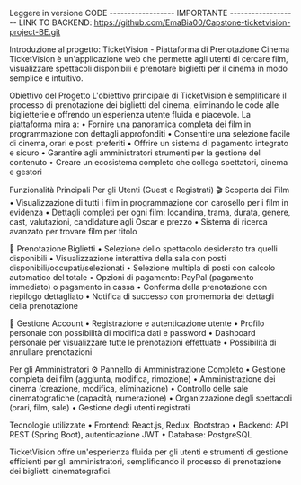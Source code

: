 Leggere in versione CODE
------------------ IMPORTANTE -------------------
LINK TO BACKEND: https://github.com/EmaBia00/Capstone-ticketvision-project-BE.git

Introduzione al progetto: TicketVision - Piattaforma di Prenotazione Cinema
TicketVision è un'applicazione web che permette agli utenti di cercare film, visualizzare spettacoli disponibili e prenotare biglietti per il cinema in modo semplice e intuitivo.

Obiettivo del Progetto
L'obiettivo principale di TicketVision è semplificare il processo di prenotazione dei biglietti del cinema, eliminando le code alle biglietterie e offrendo un'esperienza utente fluida e piacevole. La piattaforma mira a:
•	Fornire una panoramica completa dei film in programmazione con dettagli approfonditi
•	Consentire una selezione facile di cinema, orari e posti preferiti
•	Offrire un sistema di pagamento integrato e sicuro
•	Garantire agli amministratori strumenti per la gestione del contenuto
•	Creare un ecosistema completo che collega spettatori, cinema e gestori

Funzionalità Principali
Per gli Utenti (Guest e Registrati)
🎬 Scoperta dei Film
•	Visualizzazione di tutti i film in programmazione con carosello per i film in evidenza
•	Dettagli completi per ogni film: locandina, trama, durata, genere, cast, valutazioni, candidature agli Oscar e prezzo
•	Sistema di ricerca avanzato per trovare film per titolo

📅 Prenotazione Biglietti
•	Selezione dello spettacolo desiderato tra quelli disponibili
•	Visualizzazione interattiva della sala con posti disponibili/occupati/selezionati
•	Selezione multipla di posti con calcolo automatico del totale
•	Opzioni di pagamento: PayPal (pagamento immediato) o pagamento in cassa
•	Conferma della prenotazione con riepilogo dettagliato
•	Notifica di successo con promemoria dei dettagli della prenotazione

👤 Gestione Account
•	Registrazione e autenticazione utente
•	Profilo personale con possibilità di modifica dati e password
•	Dashboard personale per visualizzare tutte le prenotazioni effettuate
•	Possibilità di annullare prenotazioni

Per gli Amministratori
⚙ Pannello di Amministrazione Completo
•	Gestione completa dei film (aggiunta, modifica, rimozione)
•	Amministrazione dei cinema (creazione, modifica, eliminazione)
•	Controllo delle sale cinematografiche (capacità, numerazione)
•	Organizzazione degli spettacoli (orari, film, sale)
•	Gestione degli utenti registrati

Tecnologie utilizzate
•	Frontend: React.js, Redux, Bootstrap
•	Backend: API REST (Spring Boot), autenticazione JWT
•	Database: PostgreSQL

TicketVision offre un'esperienza fluida per gli utenti e strumenti di gestione efficienti per gli amministratori, semplificando il processo di prenotazione dei biglietti cinematografici.
